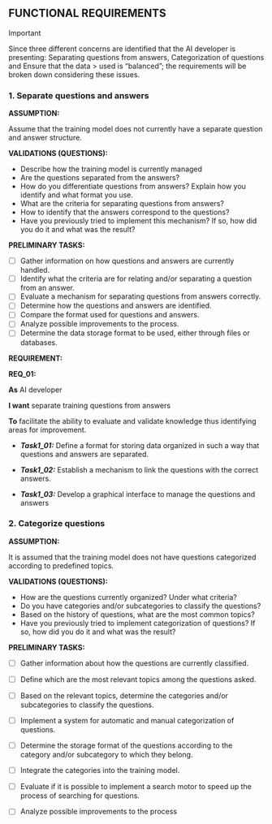 ## FUNCTIONAL REQUIREMENTS

> [!IMPORTANT]
> Since three different concerns are identified that the AI developer is presenting: Separating questions from answers, Categorization of questions and Ensure that the data > used is “balanced”; the requirements will be broken down considering these issues.

### 1. Separate questions and answers

**ASSUMPTION:**

Assume that the training model does not currently have a separate question and answer structure.

**VALIDATIONS (QUESTIONS):**
-	Describe how the training model is currently managed
-	Are the questions separated from the answers?
-	How do you differentiate questions from answers? Explain how you identify and what format you use.
-	What are the criteria for separating questions from answers?
-	How to identify that the answers correspond to the questions?
-	Have you previously tried to implement this mechanism? If so, how did you do it and what was the result?

**PRELIMINARY TASKS:**
- [ ] Gather information on how questions and answers are currently handled.
- [ ] Identify what the criteria are for relating and/or separating a question from an answer.
- [ ] Evaluate a mechanism for separating questions from answers correctly.
- [ ] Determine how the questions and answers are identified.
- [ ] Compare the format used for questions and answers.
- [ ] Analyze possible improvements to the process.
- [ ] Determine the data storage format to be used, either through files or databases.

**REQUIREMENT:**

**REQ_01:** 

**As** AI developer

**I want** separate training questions from answers

**To** facilitate the ability to evaluate and validate knowledge thus identifying areas for improvement.


- **_Task1_01:_** Define a format for storing data organized in such a way that questions and answers are separated.

- **_Task1_02:_** Establish a mechanism to link the questions with the correct answers.

- **_Task1_03:_** Develop a graphical interface to manage the questions and answers


### 2. Categorize questions

**ASSUMPTION:**

It is assumed that the training model does not have questions categorized according to predefined topics. 

**VALIDATIONS (QUESTIONS):**

- How are the questions currently organized? Under what criteria?
-	Do you have categories and/or subcategories to classify the questions?
-	Based on the history of questions, what are the most common topics?
-	Have you previously tried to implement categorization of questions? If so, how did you do it and what was the result?

**PRELIMINARY TASKS:**
- [ ] Gather information about how the questions are currently classified.
- [ ] Define which are the most relevant topics among the questions asked.
- [ ] Based on the relevant topics, determine the categories and/or subcategories to classify the questions.
- [ ] Implement a system for automatic and manual categorization of questions.
- [ ] Determine the storage format of the questions according to the category and/or subcategory to which they belong.
- [ ] Integrate the categories into the training model.
- [ ] Evaluate if it is possible to implement a search motor to speed up the process of searching for questions.
- [ ] Analyze possible improvements to the process



